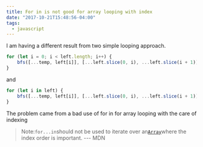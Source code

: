 ```yaml
---
title: For in is not good for array looping with index
date: "2017-10-21T15:48:56-04:00"
tags:
  - javascript
---
```


I am having a different result from two simple looping approach.

```js
for (let i = 0; i < left.length; i++) {
	bfs([...temp, left[i]], [...left.slice(0, i), ...left.slice(i + 1)]);
}
```

and

```js
for (let i in left) {
	bfs([...temp, left[i]], [...left.slice(0, i), ...left.slice(i + 1)]);
}
```

The problem came from a bad use of for in for array looping with the care of indexing

> Note:`for...in`should not be used to iterate over an[`Array`](https://developer.mozilla.org/en-US/docs/Web/JavaScript/Reference/Global_Objects/Array)where the index order is important. --- MDN
